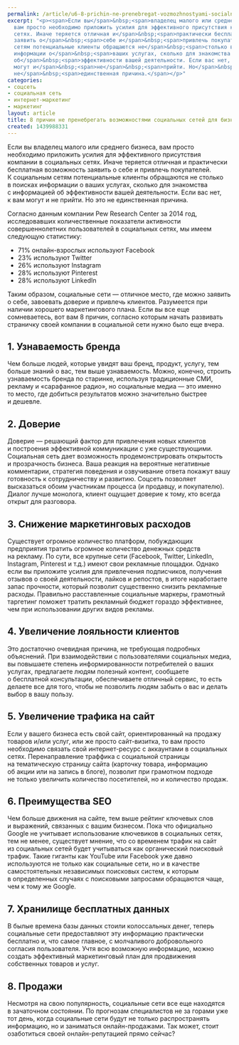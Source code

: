```yaml
---
permalink: /article/u6-8-prichin-ne-prenebregat-vozmozhnostyami-socialnyh-setey-dlya-biznesa
excerpt: "<p><span>Если вы</span>&nbsp;<span>владелец малого или среднего бизнеса,
  вам просто необходимо приложить усилия для эффективного присутствия компании в</span>&nbsp;<span>социальных
  сетях. Иначе теряется отличная и</span>&nbsp;<span>практически бесплатная возможность
  заявить о</span>&nbsp;<span>себе и</span>&nbsp;<span>привлечь покупателей. К</span>&nbsp;<span>социальным
  сетям потенциальные клиенты обращаются не</span>&nbsp;<span>столько в</span>&nbsp;<span>поисках
  информации о</span>&nbsp;<span>ваших услугах, сколько для знакомства с</span>&nbsp;<span>информацией
  об</span>&nbsp;<span>эффективности вашей деятельности. Если вас нет, к</span>&nbsp;<span>вам
  могут и</span>&nbsp;<span>не</span>&nbsp;<span>прийти. Но</span>&nbsp;<span>это
  не</span>&nbsp;<span>единственная причина.</span></p>"
categories:
- соцсеть
- социальная сеть
- интернет-маркетинг
- маркетинг
layout: article
title: 8 причин не пренебрегать возможностями социальных сетей для бизнеса
created: 1439988331
---
```

<p><span>Если вы</span>&nbsp;<span>владелец малого или среднего бизнеса, вам просто необходимо приложить усилия для эффективного присутствия компании в</span>&nbsp;<span>социальных сетях. Иначе теряется отличная и</span>&nbsp;<span>практически бесплатная возможность заявить о</span>&nbsp;<span>себе и</span>&nbsp;<span>привлечь покупателей. К</span>&nbsp;<span>социальным сетям потенциальные клиенты обращаются не</span>&nbsp;<span>столько в</span>&nbsp;<span>поисках информации о</span>&nbsp;<span>ваших услугах, сколько для знакомства с</span>&nbsp;<span>информацией об</span>&nbsp;<span>эффективности вашей деятельности. Если вас нет, к</span>&nbsp;<span>вам могут и</span>&nbsp;<span>не</span>&nbsp;<span>прийти. Но</span>&nbsp;<span>это не</span>&nbsp;<span>единственная причина.</span></p>
<p>Согласно данным компании Pew Research Center за&nbsp;2014&nbsp;год, исследовавших количественные показатели активности совершеннолетних пользователей в&nbsp;социальных сетях, мы&nbsp;имеем следующую статистику: </p>
<p>
	<ul>
		<li><span>71% онлайн-взрослых используют Facebook</span></li>
		<li><span>23% используют Twitter</span></li>
		<li><span>26% используют Instagram</span></li>
		<li><span>28% используют Pinterest</span></li>
		<li><span>28% используют LinkedIn</span></li>
	</ul>
</p>
<p>Таким образом, социальные сети&nbsp;— отличное место, где можно заявить о&nbsp;себе, завоевать доверие и&nbsp;привлечь клиентов. Разумеется при наличии хорошего маркетингового плана. Если вы&nbsp;все еще сомневаетесь, вот вам 8&nbsp;причин, согласно которым начать развивать страничку своей компании в&nbsp;социальной сети нужно было еще вчера.</p>
<h2>1. Узнаваемость бренда</h2>
<p>Чем больше людей, которые увидят ваш бренд, продукт, услугу, тем больше знаний о&nbsp;вас, тем выше узнаваемость. Можно, конечно, строить узнаваемость бренда по&nbsp;старинке, используя традиционные СМИ, рекламу и&nbsp;«сарафанное радио», но&nbsp;социальные медиа&nbsp;— это именно то&nbsp;место, где добиться результатов можно значительно быстрее и&nbsp;дешевле.</p>
<h2>2. Доверие</h2>
<p>Доверие&nbsp;— решающий фактор для привлечения новых клиентов и&nbsp;построения эффективной коммуникации с&nbsp;уже существующими. Социальная сеть дает возможность продемонстрировать открытость и&nbsp;прозрачность бизнеса. Ваша реакция на&nbsp;вероятные негативные комментарии, стратегия поведения и&nbsp;озвучивание ответа покажут вашу готовность к&nbsp;сотрудничеству и&nbsp;развитию. Соцсеть позволяет высказаться обоим участникам процесса (и&nbsp;продавцу, и&nbsp;покупателю). Диалог лучше монолога, клиент ощущает доверие к&nbsp;тому, кто всегда открыт для разговора.</p>
<h2>3. Снижение маркетинговых расходов</h2>
<p>Существует огромное количество платформ, побуждающих предприятия тратить огромное количество денежных средств на&nbsp;рекламу. По&nbsp;сути, все крупные сети (Facebook, Twitter, LinkedIn, Instagram, Рinterest и&nbsp;т.д.) имеют свои рекламные площадки. Однако если вы&nbsp;приложите усилия для привлечения подписчиков, получения отзывов о&nbsp;своей деятельности, лайков и&nbsp;репостов, в&nbsp;итоге наработаете запас прочности, который позволит существенно снизить рекламные расходы. Правильно расставленные социальные маркеры, грамотный таргетинг поможет тратить рекламный бюджет гораздо эффективнее, чем при использовании других видов рекламы. </p>
<h2>4. Увеличение лояльности клиентов</h2>
<p>Это достаточно очевидная причина, не&nbsp;требующая подробных объяснений. При взаимодействии с&nbsp;пользователями социальных медиа, вы&nbsp;повышаете степень информированности потребителей о&nbsp;ваших услугах, предлагаете людям полезный контент, сообщаете о&nbsp;бесплатной консультации, обеспечиваете отличный сервис, то&nbsp;есть делаете все для того, чтобы не&nbsp;позволить людям забыть о&nbsp;вас и&nbsp;делать выбор в&nbsp;вашу пользу.</p>
<h2>5. Увеличение трафика на&nbsp;сайт</h2>
<p>Если у&nbsp;вашего бизнеса есть свой сайт, ориентированный на&nbsp;продажу товаров и/или услуг, или&nbsp;же просто сайт-визитка, то&nbsp;вам просто необходимо связать свой интернет-ресурс с&nbsp;аккаунтами в&nbsp;социальных сетях. Перенаправление траффика с&nbsp;социальной страницы на&nbsp;тематическую страницу сайта (карточку товара, информацию об&nbsp;акции или на&nbsp;запись в&nbsp;блоге), позволит при грамотном подходе не&nbsp;только увеличить количество посетителей, но&nbsp;и&nbsp;количество продаж. </p>
<h2>6. Преимущества SEO</h2>
<p>Чем больше движения на&nbsp;сайте, тем выше рейтинг ключевых слов и&nbsp;выражений, связанных с&nbsp;вашим бизнесом. Пока что официально Google не&nbsp;учитывает использование ключевиков в&nbsp;социальных сетях, тем не&nbsp;менее, существует мнение, что со&nbsp;временем трафик на&nbsp;сайт из&nbsp;социальных сетей будет учитываться как органический поисковый трафик. Такие гиганты как YouTube или Facebook уже давно используются не&nbsp;только как социальные сети, но&nbsp;и&nbsp;в&nbsp;качестве самостоятельных независимых поисковых систем, к&nbsp;которым в&nbsp;определенных случаях с&nbsp;поисковыми запросами обращаются чаще, чем к&nbsp;тому&nbsp;же Google.</p>
<h2>7. Хранилище бесплатных данных</h2>
<p>В&nbsp;былые времена базы данных стоили колоссальных денег, теперь социальные сети предоставляют эту информацию практически бесплатно&nbsp;и, что самое главное, с&nbsp;молчаливого добровольного согласия пользователя. Учтя всю возможную информацию, можно создать эффективный маркетинговый план для продвижения собственных товаров и&nbsp;услуг. </p>
<h2>8. Продажи</h2>
<p>Несмотря на&nbsp;свою популярность, социальные сети все еще находятся в&nbsp;зачаточном состоянии. По&nbsp;прогнозам специалистов не&nbsp;за&nbsp;горами уже тот день, когда социальные сети будут не&nbsp;только распространять информацию, но&nbsp;и&nbsp;заниматься онлайн-продажами. Так может, стоит озаботиться своей онлайн-репутацией прямо сейчас? </p>
